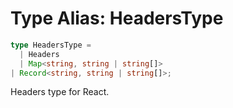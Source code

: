 # Type Alias: HeadersType

```ts
type HeadersType = 
  | Headers
  | Map<string, string | string[]>
| Record<string, string | string[]>;
```

Headers type for React.
